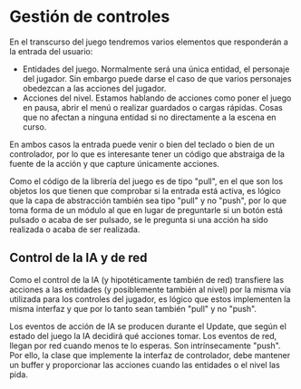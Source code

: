 # Gestión de controles

En el transcurso del juego tendremos varios elementos que responderán
a la entrada del usuario:

- Entidades del juego. Normalmente será una única entidad, el personaje
del jugador. Sin embargo puede darse el caso de que varios personajes
obedezcan a las acciones del jugador.
- Acciones del nivel. Estamos hablando de acciones como poner el juego en
pausa, abrir el menú o realizar guardados o cargas rápidas. Cosas que no
afectan a ninguna entidad si no directamente a la escena en curso.

En ambos casos la entrada puede venir o bien del teclado o bien de un
controlador, por lo que es interesante tener un código que abstraiga
de la fuente de la acción y que capture únicamente acciones.

Como el código de la librería del juego es de tipo "pull", en el que son
los objetos los que tienen que comprobar si la entrada está activa, es
lógico que la capa de abstracción también sea tipo "pull" y no "push", por
lo que toma forma de un módulo al que en lugar de preguntarle si un botón
está pulsado o acaba de ser pulsado, se le pregunta si una acción ha
sido realizada o acaba de ser realizada.

## Control de la IA y de red

Como el control de la IA (y hipotéticamente también de red) transfiere las
acciones a las entidades (y posiblemente también al nivel) por la misma
vía utilizada para los controles del jugador, es lógico que estos implementen
la misma interfaz y que por lo tanto sean también "pull" y no "push".

Los eventos de acción de IA se producen durante el Update, que según el estado
del juego la IA decidirá qué acciones tomar. Los eventos de red, llegan por red
cuando menos te lo esperas. Son intrínsecamente "push". Por ello, la clase
que implemente la interfaz de controlador, debe mantener un buffer y proporcionar
las acciones cuando las entidades o el nivel las pida.
